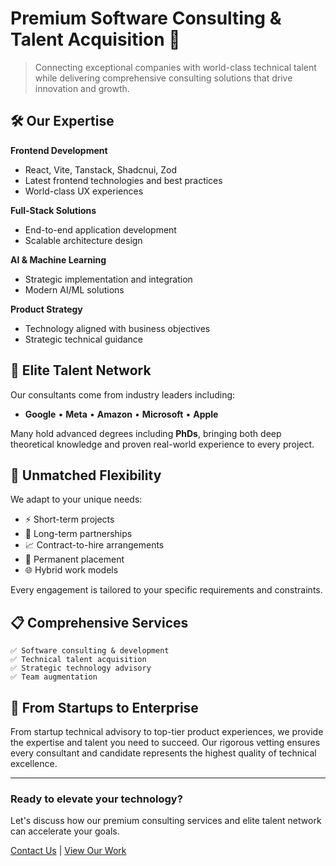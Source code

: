 # Premium Software Consulting & Talent Acquisition 🚀

> Connecting exceptional companies with world-class technical talent while delivering comprehensive consulting solutions that drive innovation and growth.

## 🛠️ Our Expertise

**Frontend Development**
- React, Vite, Tanstack, Shadcnui, Zod
- Latest frontend technologies and best practices
- World-class UX experiences

**Full-Stack Solutions**
- End-to-end application development
- Scalable architecture design

**AI & Machine Learning**
- Strategic implementation and integration
- Modern AI/ML solutions

**Product Strategy**
- Technology aligned with business objectives
- Strategic technical guidance

## 🌟 Elite Talent Network

Our consultants come from industry leaders including:
- **Google** • **Meta** • **Amazon** • **Microsoft** • **Apple**

Many hold advanced degrees including **PhDs**, bringing both deep theoretical knowledge and proven real-world experience to every project.

## 🎯 Unmatched Flexibility

We adapt to your unique needs:
- ⚡ Short-term projects
- 🤝 Long-term partnerships  
- 📈 Contract-to-hire arrangements
- 👥 Permanent placement
- 🌐 Hybrid work models

Every engagement is tailored to your specific requirements and constraints.

## 📋 Comprehensive Services

```
✅ Software consulting & development
✅ Technical talent acquisition  
✅ Strategic technology advisory
✅ Team augmentation
```

## 🏢 From Startups to Enterprise

From startup technical advisory to top-tier product experiences, we provide the expertise and talent you need to succeed. Our rigorous vetting ensures every consultant and candidate represents the highest quality of technical excellence.

---

### Ready to elevate your technology? 

Let's discuss how our premium consulting services and elite talent network can accelerate your goals.

[Contact Us](mailto:amr@agtechgroup.solutions) | [View Our Work](https://github.com/AG-Technology-Group)

